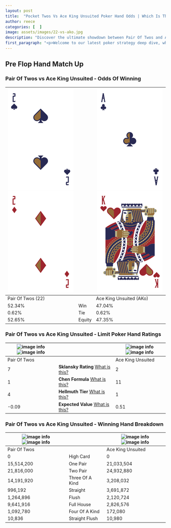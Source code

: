 ```yaml
---
layout: post
title:  "Pocket Twos Vs Ace King Unsuited Poker Hand Odds | Which Is The Better Hand In Poker? A Complete Guide"
author: reece
categories: [  ]
image: assets/images/22-vs-ako.jpg
description: "Discover the ultimate showdown between Pair Of Twos and Ace King Unsuited in poker! Uncover the odds, strategies, and scenarios where one hand triumphs over the other. Get ready to up your poker game with this thrilling analysis."
first_paragraph: "<p>Welcome to our latest poker strategy deep dive, where we're pitting two distinct hands against each other in a high-stakes showdown: Pair Of Twos vs Ace King Unsuited.</p><p>In the dynamic world of poker, every decision counts, and knowing which hand holds the upper hand is key to your success at the table.</p><p>In this article, we'll dissect these two hands, explore the scenarios where one dominates the other, and equip you with the knowledge to make strategic choices that can tip the odds in your favor.</p><p>Get ready to unravel the intriguing dynamics of these poker hands and elevate your game to new heights.</p>"
---
```




[comment]: # (sp0)

## Pre Flop Hand Match Up

<div class="table hand-ratings" markdown="1"> 



### Pair Of Twos vs Ace King Unsuited - Odds Of Winning


    
| ![image info](assets/images/hand1/2.png) ![image info](assets/images/hand1/2o.png) |  | ![image info](assets/images/hand2/a.png) ![image info](assets/images/hand2/ko.png) |
| -------- | -------- | -------- |
| Pair Of Twos (22) |  | Ace King Unsuited (AKo) |
| 52.34% | Win | 47.04% |
| 0.62% | Tie | 0.62% |
| 52.65% | Equity | 47.35% |




[comment]: # (sp1)



### Pair Of Twos vs Ace King Unsuited - Limit Poker Hand Ratings


    
| ![image info](https://www.riverpairs.com/assets/images/hand1/2.png) ![image info](https://www.riverpairs.com/assets/images/hand1/2o.png) |  | ![image info](https://www.riverpairs.com/assets/images/hand2/a.png) ![image info](https://www.riverpairs.com/assets/images/hand2/ko.png) |
| -------- | -------- | -------- |
| Pair Of Twos |  | Ace King Unsuited |
| 7 | **Sklansky Rating** [What is this?](/sklansky-rating-explained) | 2 |
| 1 | **Chen Formula** [What is this?](/chen-formula-explained) | 11 |
| 4 | **Hellmuth Tier** [What is this?](/Hellmuth-tier-explained) | 1 |
| -0.09 | **Expected Value** [What is this?](/expected-value-explained) | 0.51 |




[comment]: # (sp2)



### Pair Of Twos vs Ace King Unsuited - Winning Hand Breakdown


    
| ![image info](https://www.riverpairs.com/assets/images/hand1/2.png) ![image info](https://www.riverpairs.com/assets/images/hand1/2o.png) |  | ![image info](https://www.riverpairs.com/assets/images/hand2/a.png) ![image info](https://www.riverpairs.com/assets/images/hand2/ko.png) |
| -------- | -------- | -------- |
| Pair Of Twos |  | Ace King Unsuited |
| 0 | High Card | 0 |
| 15,514,200 | One Pair | 21,033,504 |
| 21,816,000 | Two Pair | 24,932,880 |
| 14,191,920 | Three Of A Kind | 3,208,032 |
| 996,192 | Straight | 3,691,872 |
| 1,264,896 | Flush | 2,120,724 |
| 9,641,916 | Full House | 2,826,576 |
| 1,092,780 | Four Of A Kind | 172,080 |
| 10,836 | Straight Flush | 10,980 |




[comment]: # (sp3)



</div>

[comment]: # (sp4)



[comment]: # (sp5)

